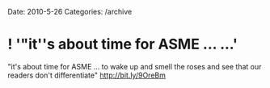 Date: 2010-5-26
Categories: /archive

# ! '"it''s about time for ASME ... ...'

"it's about time for ASME ... to wake up and smell the roses and see that our readers don't differentiate"  <a href="http://bit.ly/9OreBm" rel="nofollow">http://bit.ly/9OreBm</a>
